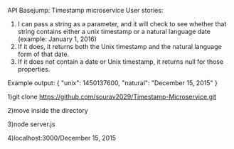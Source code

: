 API Basejump: Timestamp microservice
User stories:
1) I can pass a string as a parameter, and it will check to see whether that string contains either a unix timestamp or a natural language date (example: January 1, 2016)
2) If it does, it returns both the Unix timestamp and the natural language form of that date.
3) If it does not contain a date or Unix timestamp, it returns null for those properties.

Example output:
{ "unix": 1450137600, "natural": "December 15, 2015" }

1)git clone https://github.com/sourav2029/Timestamp-Microservice.git

2)move inside the directory

3)node server.js

4)localhost:3000/December 15, 2015

